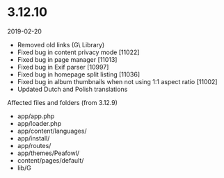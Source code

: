 # 3.12.10

2019-02-20

- Removed old links (G\ Library)
- Fixed bug in content privacy mode [11022]
- Fixed bug in page manager [11013]
- Fixed bug in Exif parser [10997]
- Fixed bug in homepage split listing [11036]
- Fixed bug in album thumbnails when not using 1:1 aspect ratio [11002]
- Updated Dutch and Polish translations

Affected files and folders (from 3.12.9)

- app/app.php
- app/loader.php
- app/content/languages/
- app/install/
- app/routes/
- app/themes/Peafowl/
- content/pages/default/
- lib/G
